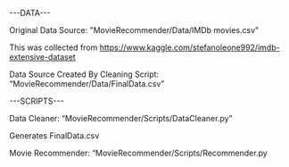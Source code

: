 ---DATA---

Original Data Source: "MovieRecommender/Data/IMDb movies.csv"

  This was collected from https://www.kaggle.com/stefanoleone992/imdb-extensive-dataset


Data Source Created By Cleaning Script: “MovieRecommender/Data/FinalData.csv”



---SCRIPTS---

Data Cleaner: “MovieRecommender/Scripts/DataCleaner.py”

  Generates FinalData.csv


Movie Recommender: “MovieRecommender/Scripts/Recommender.py
